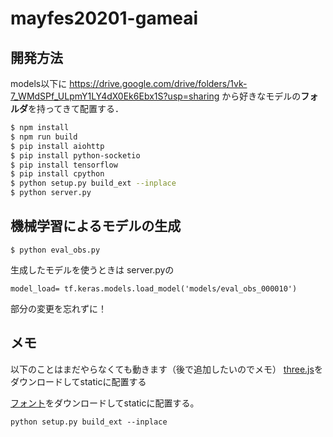 # mayfes20201-gameai
## 開発方法
models以下に
https://drive.google.com/drive/folders/1vk-7_WMdSPf_ULpmY1LY4dX0Ek6Ebx1S?usp=sharing
から好きなモデルの**フォルダ**を持ってきて配置する．

```bash
$ npm install
$ npm run build
$ pip install aiohttp
$ pip install python-socketio
$ pip install tensorflow
$ pip install cpython
$ python setup.py build_ext --inplace
$ python server.py
```

## 機械学習によるモデルの生成
```
$ python eval_obs.py
```
生成したモデルを使うときは
server.pyの
```
model_load= tf.keras.models.load_model('models/eval_obs_000010')
```
部分の変更を忘れずに！
## メモ
以下のことはまだやらなくても動きます（後で追加したいのでメモ）
[three.js](http://threejs.org/build/three.js)をダウンロードしてstaticに配置する

[フォント](https://raw.githubusercontent.com/mrdoob/three.js/master/examples/fonts/helvetiker_bold.typeface.json)をダウンロードしてstaticに配置する。

```
python setup.py build_ext --inplace
```

